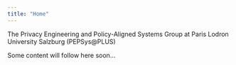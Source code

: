 ```yaml
---
title: "Home"
---
```


The Privacy Engineering and Policy-Aligned Systems Group at Paris Lodron University Salzburg (PEPSys@PLUS)

Some content will follow here soon...
